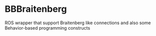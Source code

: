 # BBBraitenberg
ROS wrapper that support Braitenberg like connections and also some Behavior-based programming constructs
